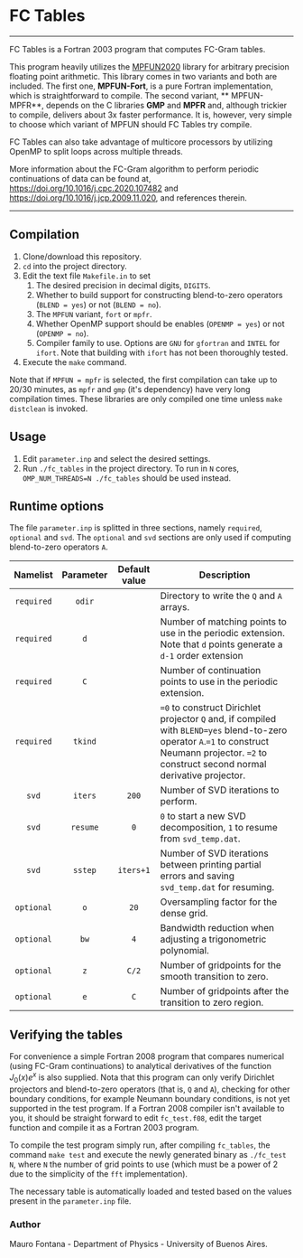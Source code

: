 # FC Tables

----
FC Tables is a Fortran 2003 program that computes FC-Gram tables.

This program heavily utilizes the [MPFUN2020](https://www.davidhbailey.com/dhbsoftware/) library for arbitrary precision floating point arithmetic. This library comes  in two variants and both are included. The first one, **MPFUN-Fort**, is a pure Fortran implementation, which is straightforward to compile. The second variant, **    MPFUN-MPFR**, depends on the C libraries **GMP** and **MPFR** and, although trickier to compile, delivers about 3x faster performance. It is, however, very simple to   choose which variant of MPFUN should FC Tables try compile.

FC Tables can also take advantage of multicore processors by utilizing OpenMP to split loops across multiple threads.

More information about the FC-Gram algorithm to perform periodic continuations of data can be found at, https://doi.org/10.1016/j.cpc.2020.107482 and  https://doi.org/10.1016/j.jcp.2009.11.020, and references therein.

----
## Compilation
1. Clone/download this repository.
2. `cd` into the project directory.
3. Edit the text file `Makefile.in` to set 
   1. The desired precision in decimal digits, `DIGITS`.
   2. Whether to build support for constructing blend-to-zero operators (`BLEND = yes`) or not (`BLEND = no`).
   3. The `MPFUN` variant, `fort` or `mpfr`.
   4. Whether OpenMP support should be enables (`OPENMP = yes`) or not (`OPENMP = no`).
   5. Compiler family to use. Options are `GNU` for `gfortran` and `INTEL` for `ifort`. Note that building with `ifort` has not been thoroughly tested.
4. Execute the `make` command.
 
Note that if `MPFUN = mpfr` is selected, the first compilation can take up to 20/30 minutes, as `mpfr` and `gmp` (it's dependency) have very long compilation times. These libraries are only compiled one time unless `make distclean` is invoked.


## Usage
1. Edit `parameter.inp` and select the desired settings.
2. Run `./fc_tables` in the project directory.
To run in `N` cores, `OMP_NUM_THREADS=N ./fc_tables` should be used instead.


## Runtime options
The file `parameter.inp` is splitted in three sections, namely `required`, `optional` and `svd`. The `optional` and `svd` sections are only used if computing blend-to-zero operators `A`.
 
| Namelist   | Parameter | Default value |Description  |
|:----------:|:---------:|:-------------:|-------------|
| `required` |   `odir`  |               | Directory to write the `Q` and `A` arrays.|
| `required` |    `d`    |               | Number of matching points to use in the periodic extension. Note that `d` points generate a `d-1` order extension |
| `required` |    `C`    |               | Number of continuation points to use in the periodic extension.|
| `required` |  `tkind`  |               | `=0` to construct Dirichlet projector `Q` and, if compiled with `BLEND=yes` blend-to-zero operator `A`.`=1` to construct Neumann projector. `=2` to construct second normal derivative projector.|
|    `svd`   | `iters`   |     `200`     | Number of SVD iterations to perform. |
|    `svd`   | `resume`  |     `0`       | `0` to start a new SVD decomposition, `1` to resume from `svd_temp.dat`. |
|    `svd`   | `sstep`   |     `iters+1` | Number of SVD iterations between printing partial errors and saving `svd_temp.dat` for resuming. |
| `optional` |    `o`    |     `20`      | Oversampling factor for the dense grid. |
| `optional` |    `bw`   |     `4`       | Bandwidth reduction when adjusting a trigonometric polynomial. | 
| `optional` |    `z`    |     `C/2`     | Number of gridpoints for the smooth transition to zero. |
| `optional` |    `e`    |     `C`       | Number of gridpoints after the transition to zero region. |
 
## Verifying the tables
For convenience a simple Fortran 2008 program that compares numerical (using FC-Gram continuations) to analytical derivatives of the function $`J_0(x)e^x`$ is also     supplied. Nota that this program can only verify Dirichlet projectors and blend-to-zero operators (that is, `Q` and `A`), checking for other boundary conditions, for   example Neumann boundary conditions, is not yet supported in the test program. If a Fortran 2008 compiler isn't available to you, it should be straight forward to     edit `fc_test.f08`, edit the target function and compile it as a Fortran 2003 program.

To compile the test program simply run, after compiling `fc_tables`, the command `make test` and execute the newly generated binary as `./fc_test N`, where `N` the     number of grid points to use (which must be a power of 2 due to the simplicity of the `fft` implementation).

The necessary table is automatically loaded and tested based on the values present in the `parameter.inp` file.

### Author
Mauro Fontana - Department of Physics - University of Buenos Aires.
